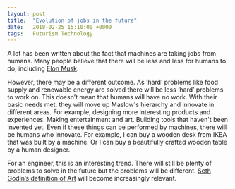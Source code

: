 ```yaml
---
layout: post
title:  "Evolution of jobs in the future"
date:   2018-02-25 15:10:00 +0000
tags:   Futurism Technology
---
```


A lot has been written about the fact that machines are taking jobs from humans. Many people believe that there will be less and less for humans to do, including [Elon Musk](https://youtu.be/e6HPdNBicM8).

However, there may be a different outcome. As ‘hard’ problems like food supply and renewable energy are solved there will be less ‘hard’ problems to work on. This doesn’t mean that humans will have no work. With their basic needs met, they will move up Maslow's hierarchy and innovate in different areas. For example, designing more interesting products and experiences. Making entertainment and art. Building tools that haven't been invented yet. Even if these things can be performed by machines, there will be humans who innovate. For example, I can buy a wooden desk from IKEA that was built by a machine. Or I can buy a beautifully crafted wooden table by a human designer.

For an engineer, this is an interesting trend. There will still be plenty of problems to solve in the future but the problems will be different. [Seth Godin’s definition of Art](http://sethgodin.typepad.com/seths_blog/2015/07/what-is-your-art.html) will become increasingly relevant.
